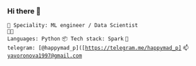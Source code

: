 ### Hi there 👋

<code>👷 Speciality: ML engineer / Data Scientist</code><br>
<code>🧑‍💻 Languages: Python</code>
<code>📦 Tech stack: Spark</code>
<code>💬 telegram: [@happymad_p]([https://telegram.me/happymad_p]</code>
<code>📫 [yavoronova1997@gmail.com](yavoronova1997@gmail.com)</code>

<!--
**JuliVoronova/JuliVoronova** is a ✨ _special_ ✨ repository because its `README.md` (this file) appears on your GitHub profile.

Here are some ideas to get you started:

- 🔭 I’m currently working on ...
- 🌱 I’m currently learning ...
- 👯 I’m looking to collaborate on ...
- 🤔 I’m looking for help with ...
- 💬 Ask me about ...
- 📫 How to reach me: ...
- 😄 Pronouns: ...
- ⚡ Fun fact: ...
-->
